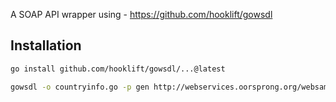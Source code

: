 A SOAP API wrapper using - https://github.com/hooklift/gowsdl
## Installation
```bash
go install github.com/hooklift/gowsdl/...@latest
```
```bash 
gowsdl -o countryinfo.go -p gen http://webservices.oorsprong.org/websamples.countryinfo/CountryInfoService.wso?WSDL
```